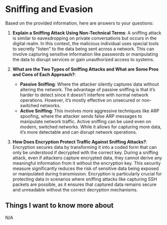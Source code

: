 # Sniffing and Evasion

Based on the provided information, here are answers to your questions:

1. **Explain a Sniffing Attack Using Non-Technical Terms**:
   A sniffing attack is similar to eavesdropping on private conversations but occurs in the digital realm. In this context, the malicious individual uses special tools to secretly "listen" to the data being sent across a network. This can involve capturing sensitive information like passwords or manipulating the data to disrupt services or gain unauthorized access to systems.

2. **What are the Two Types of Sniffing Attacks and What are Some Pros and Cons of Each Approach?**:

   - **Passive Sniffing**: Where the attacker silently captures data without altering the network. The advantage of passive sniffing is that it’s harder to detect since it doesn’t interfere with normal network operations. However, it’s mostly effective on unsecured or non-switched networks.
   - **Active Sniffing**: This involves more aggressive techniques like ARP spoofing, where the attacker sends false ARP messages to manipulate network traffic. Active sniffing can be used even on modern, switched networks. While it allows for capturing more data, it’s more detectable and can disrupt network operations.

3. **How Does Encryption Protect Traffic Against Sniffing Attacks?**:
   Encryption secures data by transforming it into a coded form that can only be understood if decrypted with the correct key. During a sniffing attack, even if attackers capture encrypted data, they cannot derive any meaningful information from it without the encryption key. This security measure significantly reduces the risk of sensitive data being exposed or manipulated during transmission. Encryption is particularly crucial for protecting data in scenarios where sniffing attacks like capturing SSH packets are possible, as it ensures that captured data remains secure and unreadable without the correct decryption mechanisms.

## Things I want to know more about

N/A